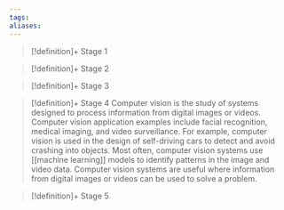 ```yaml
---
tags: 
aliases:
---
```




> [!definition]+ Stage 1 
> 
 
> [!definition]+ Stage 2
> 
 
> [!definition]+ Stage 3
> 

> [!definition]+ Stage 4
> Computer vision is the study of systems designed to process information from digital images or videos. Computer vision application examples include facial recognition, medical imaging, and video surveillance. For example, computer vision is used in the design of self-driving cars to detect and avoid crashing into objects. Most often, computer vision systems use [[machine learning]] models to identify patterns in the image and video data. Computer vision systems are useful where information from digital images or videos can be used to solve a problem.

> [!definition]+ Stage 5
> 



